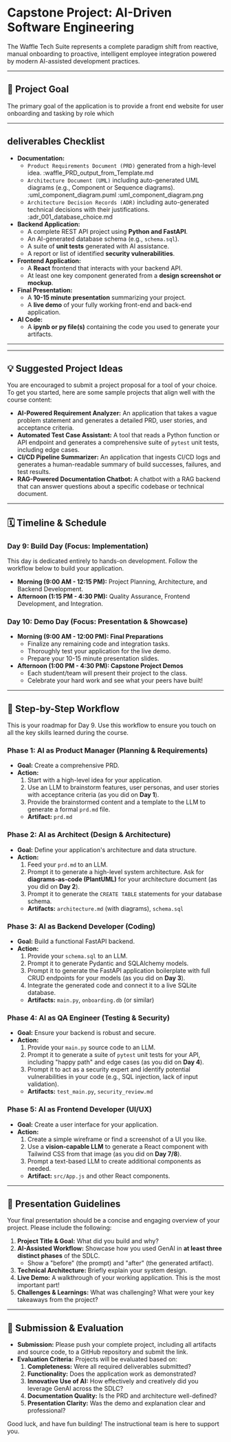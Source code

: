 #  Capstone Project: AI-Driven Software Engineering

The Waffle Tech Suite represents a complete paradigm shift from reactive, manual onboarding to proactive, intelligent employee integration powered by modern AI-assisted development practices.

---

## 🎯 Project Goal

The primary goal of the application is to provide a front end website for user onboarding and tasking by role which 

---

##  deliverables Checklist

* **Documentation:**
    * `Product Requirements Document (PRD)` generated from a high-level idea.
    :waffle_PRD_output_from_Template.md
    * `Architecture Document (UML)` including auto-generated UML diagrams (e.g., Component or Sequence diagrams).
    :uml_component_diagram.puml
    :uml_component_diagram.png
    * `Architecture Decision Records (ADR)` including auto-generated technical decisions with their justifications.
    :adr_001_database_choice.md
* **Backend Application:**
    * A complete REST API project using **Python and FastAPI**.
    * An AI-generated database schema (e.g., `schema.sql`).
    * A suite of **unit tests** generated with AI assistance.
    * A report or list of identified **security vulnerabilities**.
* **Frontend Application:**
    * A **React** frontend that interacts with your backend API.
    * At least one key component generated from a **design screenshot or mockup**.
* **Final Presentation:**
    * A **10-15 minute presentation** summarizing your project.
    * A **live demo** of your fully working front-end and back-end application.
* **AI Code:**
    * A **ipynb or py file(s)** containing the code you used to generate your artifacts.

---


---

## 💡 Suggested Project Ideas

You are encouraged to submit a project proposal for a tool of your choice. To get you started, here are some sample projects that align well with the course content:

* **AI-Powered Requirement Analyzer:** An application that takes a vague problem statement and generates a detailed PRD, user stories, and acceptance criteria.
* **Automated Test Case Assistant:** A tool that reads a Python function or API endpoint and generates a comprehensive suite of `pytest` unit tests, including edge cases.
* **CI/CD Pipeline Summarizer:** An application that ingests CI/CD logs and generates a human-readable summary of build successes, failures, and test results.
* **RAG-Powered Documentation Chatbot:** A chatbot with a RAG backend that can answer questions about a specific codebase or technical document.

---

## 🗓️ Timeline & Schedule

### **Day 9: Build Day (Focus: Implementation)**

This day is dedicated entirely to hands-on development. Follow the workflow below to build your application.

* **Morning (9:00 AM - 12:15 PM):** Project Planning, Architecture, and Backend Development.
* **Afternoon (1:15 PM - 4:30 PM):** Quality Assurance, Frontend Development, and Integration.

### **Day 10: Demo Day (Focus: Presentation & Showcase)**

* **Morning (9:00 AM - 12:00 PM): Final Preparations**
    * Finalize any remaining code and integration tasks.
    * Thoroughly test your application for the live demo.
    * Prepare your 10-15 minute presentation slides.
* **Afternoon (1:00 PM - 4:30 PM): Capstone Project Demos**
    * Each student/team will present their project to the class.
    * Celebrate your hard work and see what your peers have built!

---

## 🚀 Step-by-Step Workflow

This is your roadmap for Day 9. Use this workflow to ensure you touch on all the key skills learned during the course.

### **Phase 1: AI as Product Manager (Planning & Requirements)**

* **Goal:** Create a comprehensive PRD.
* **Action:**
    1.  Start with a high-level idea for your application.
    2.  Use an LLM to brainstorm features, user personas, and user stories with acceptance criteria (as you did on **Day 1**).
    3.  Provide the brainstormed content and a template to the LLM to generate a formal `prd.md` file.
    * **Artifact:** `prd.md`

### **Phase 2: AI as Architect (Design & Architecture)**

* **Goal:** Define your application's architecture and data structure.
* **Action:**
    1.  Feed your `prd.md` to an LLM.
    2.  Prompt it to generate a high-level system architecture. Ask for **diagrams-as-code (PlantUML)** for your architecture document (as you did on **Day 2**).
    3.  Prompt it to generate the `CREATE TABLE` statements for your database schema.
    * **Artifacts:** `architecture.md` (with diagrams), `schema.sql`

### **Phase 3: AI as Backend Developer (Coding)**

* **Goal:** Build a functional FastAPI backend.
* **Action:**
    1.  Provide your `schema.sql` to an LLM.
    2.  Prompt it to generate Pydantic and SQLAlchemy models.
    3.  Prompt it to generate the FastAPI application boilerplate with full CRUD endpoints for your models (as you did on **Day 3**).
    4.  Integrate the generated code and connect it to a live SQLite database.
    * **Artifacts:** `main.py`, `onboarding.db` (or similar)

### **Phase 4: AI as QA Engineer (Testing & Security)**

* **Goal:** Ensure your backend is robust and secure.
* **Action:**
    1.  Provide your `main.py` source code to an LLM.
    2.  Prompt it to generate a suite of `pytest` unit tests for your API, including "happy path" and edge cases (as you did on **Day 4**).
    3.  Prompt it to act as a security expert and identify potential vulnerabilities in your code (e.g., SQL injection, lack of input validation).
    * **Artifacts:** `test_main.py`, `security_review.md`

### **Phase 5: AI as Frontend Developer (UI/UX)**

* **Goal:** Create a user interface for your application.
* **Action:**
    1.  Create a simple wireframe or find a screenshot of a UI you like.
    2.  Use a **vision-capable LLM** to generate a React component with Tailwind CSS from that image (as you did on **Day 7/8**).
    3.  Prompt a text-based LLM to create additional components as needed.
    * **Artifact:** `src/App.js` and other React components.

---

## 🎤 Presentation Guidelines

Your final presentation should be a concise and engaging overview of your project. Please include the following:

1.  **Project Title & Goal:** What did you build and why?
2.  **AI-Assisted Workflow:** Showcase how you used GenAI in **at least three distinct phases** of the SDLC.
    * Show a "before" (the prompt) and "after" (the generated artifact).
3.  **Technical Architecture:** Briefly explain your system design.
4.  **Live Demo:** A walkthrough of your working application. This is the most important part!
5.  **Challenges & Learnings:** What was challenging? What were your key takeaways from the project?

---

## 📝 Submission & Evaluation

* **Submission:** Please push your complete project, including all artifacts and source code, to a GitHub repository and submit the link.
* **Evaluation Criteria:** Projects will be evaluated based on:
    1.  **Completeness:** Were all required deliverables submitted?
    2.  **Functionality:** Does the application work as demonstrated?
    3.  **Innovative Use of AI:** How effectively and creatively did you leverage GenAI across the SDLC?
    4.  **Documentation Quality:** Is the PRD and architecture well-defined?
    5.  **Presentation Clarity:** Was the demo and explanation clear and professional?

Good luck, and have fun building! The instructional team is here to support you.